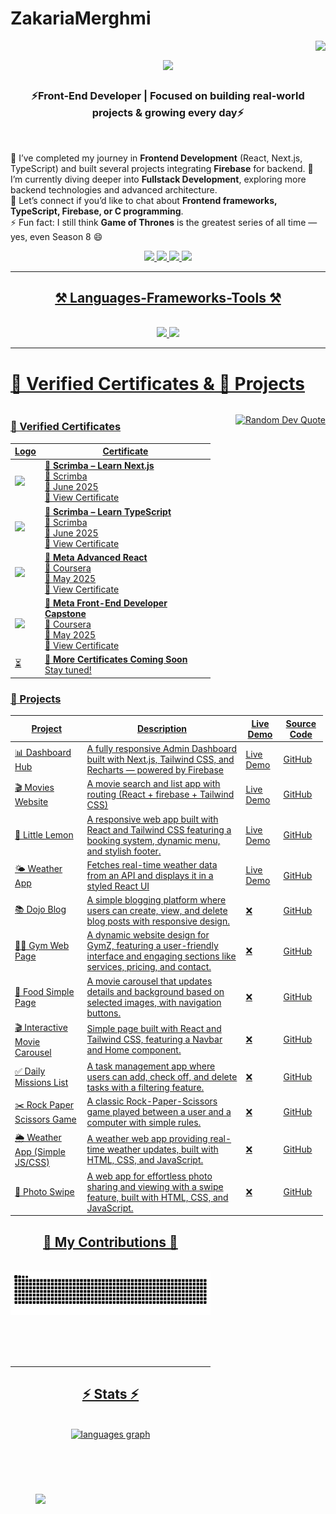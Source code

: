 # ZakariaMerghmi

<img align="right" src="https://visitor-badge.laobi.icu/badge?page_id=ZakariaMerghmi.README.md" />
<h1 align="center">
    <img src="https://readme-typing-svg.herokuapp.com/?font=Righteous&size=35&center=true&vCenter=true&width=500&height=70&duration=4000&lines=Hi+There!+👋;+I'm+Zakaria+Merghmi!;" />
</h1>
<h3 align="center">⚡Front-End Developer | Focused on building real-world projects & growing every day⚡</h3>

<br/>

<div >

🎯 I’ve completed my journey in **Frontend Development** (React, Next.js, TypeScript) and built several projects integrating **Firebase** for backend. 
🌱 I’m currently diving deeper into **Fullstack Development**, exploring more backend technologies and advanced architecture.  
💬 Let’s connect if you’d like to chat about **Frontend frameworks, TypeScript, Firebase, or C programming**.  
⚡ Fun fact: I still think **Game of Thrones** is the greatest series of all time — yes, even Season 8 😄

<div align="center">

  <a href="mailto:zakariaprogrammieren@gmail.com">
    <img src="https://img.shields.io/badge/Gmail-333333?style=for-the-badge&logo=gmail&logoColor=red" />
  </a>
  <a href="https://linkedin.com/in/zakaria-merghmi-77877a312" target="_self">
       <img src="https://img.shields.io/badge/LinkedIn-0077B5?style=for-the-badge&logo=linkedin&logoColor=white" target="_blank" />
  </a>
    <a href="https://www.instagram.com/dev_with__zakaria?utm_source=ig_web_button_share_sheet&igsh=ZDNlZDc0MzIxNw==" target="_blank">
        <img src="https://img.shields.io/badge/Instagram-E4405F?style=for-the-badge&logo=instagram&logoColor=white">
    </a>
    <a href="https://www.tiktok.com/@dev_with__zakaria?is_from_webapp=1&sender_device=pc">
       <img src="https://img.shields.io/badge/TikTok-%23000000.svg?style=for-the-badge&logo=TikTok&logoColor=white")
    </a>
       
</div>
<hr/>
 
<h2 align="center">⚒️ Languages-Frameworks-Tools ⚒️</h2>
<br/>
<div align="center">
    <img src="https://skillicons.dev/icons?i=html,css,tailwind,react,nextjs,vscode,github,figma, firebase" />
    <img src="https://skillicons.dev/icons?i=javascript,typescript,c" /><br>
</div>
<hr/>

# 🏅 Verified Certificates & 📂 Projects

<div style="display: flex; gap: 20px; flex-wrap: wrap; align-items: flex-start;">

<!-- Certificates -->
<div style="flex: 1; min-width: 300px;">

<!-- Certificates -->
<div style="flex: 1; min-width: 300px;">

### 🏅 Verified Certificates

| Logo | Certificate |
|------|-------------|
| <img src="https://i.postimg.cc/hGSxCqSc/scrimba-logo-svg-sticker-1.jpg" width="80"/> | **🌟 Scrimba – Learn Next.js**  <br> 🏢 Scrimba  <br> 📅 June 2025  <br> [🔗 View Certificate](https://www.coursera.org/account/accomplishments/certificate/WUDQLRT1TM1E) |
| <img src="https://i.postimg.cc/hGSxCqSc/scrimba-logo-svg-sticker-1.jpg" width="80"/> | **🌟 Scrimba – Learn TypeScript**  <br> 🏢 Scrimba  <br> 📅 June 2025  <br> [🔗 View Certificate](https://www.coursera.org/account/accomplishments/certificate/5K8TWC8Q6VX8) |
| <img src="https://i.imgur.com/9pRZPyh.png" width="80"/> | **🌟 Meta Advanced React**  <br> 🏢 Coursera  <br> 📅 May 2025  <br> [🔗 View Certificate](https://www.coursera.org/account/accomplishments/certificate/EI4CO8APXMXI) |
| <img src="https://i.imgur.com/9pRZPyh.png" width="80"/> | **🌟 Meta Front-End Developer Capstone**  <br> 🏢 Coursera  <br> 📅 May 2025  <br> [🔗 View Certificate](https://www.coursera.org/account/accomplishments/certificate/XUNDKWXF0L20) |
| ⏳ | **📜 More Certificates Coming Soon**  <br> Stay tuned! |



<!-- Projects -->
<div style="flex: 2; min-width: 500px;">

### 📂 Projects

| Project | Description | Live Demo | Source Code |
|--------|-------------|-----------|-------------|
| 📊 Dashboard Hub | A fully responsive Admin Dashboard built with Next.js, Tailwind CSS, and Recharts — powered by Firebase | [Live Demo](https://dashboard-hub-ccp2.vercel.app/) | [GitHub](https://github.com/ZakariaMerghmi/Dashboard-Hub) |
| 🎬 Movies Website |A movie search and list app with routing (React + firebase + Tailwind CSS)  | [Live Demo](https://cine-zakaria-1xhr.vercel.app/) |[GitHub](https://github.com/ZakariaMerghmi/CineZakaria) |
| 🍋 Little Lemon | 	A responsive web app built with React and Tailwind CSS featuring a booking system, dynamic menu, and stylish footer. |[Live Demo](https://little-lemon-uw42-g4cjq8geh-zakaria-merghmis-projects.vercel.app/) | [GitHub](https://github.com/ZakariaMerghmi/little-lemon) |
| 🌤️ Weather App | Fetches real-time weather data from an API and displays it in a styled React UI | [Live Demo](https://wheather-app-react-kbbi.vercel.app/) | [GitHub](https://github.com/ZakariaMerghmi/wheather-app-react.git) |
| 📚 Dojo Blog | 	A simple blogging platform where users can create, view, and delete blog posts with responsive design.| ❌ | [GitHub](https://github.com/ZakariaMerghmi/Dojo-blog)  |
| 🏋️‍♂️ Gym Web Page | 	A dynamic website design for GymZ, featuring a user-friendly interface and engaging sections like services, pricing, and contact.| ❌ | [GitHub](https://github.com/ZakariaMerghmi/gym-web-page)  |
| 🍕 Food Simple Page | A movie carousel that updates details and background based on selected images, with navigation buttons.| ❌ | [GitHub](https://github.com/ZakariaMerghmi/food-very-simple-page) |
| 🎬 Interactive Movie Carousel | Simple page built with React and Tailwind CSS, featuring a Navbar and Home component.| ❌ | [GitHub](https://github.com/ZakariaMerghmi/Interactive-Movie-Carousel) |
| ✅ Daily Missions List |A task management app where users can add, check off, and delete tasks with a filtering feature.| ❌ | [GitHub](https://github.com/ZakariaMerghmi/daily-missions-list) |
| ✂️ Rock Paper Scissors Game |A classic Rock-Paper-Scissors game played between a user and a computer with simple rules.| ❌ | [GitHub](https://github.com/ZakariaMerghmi/rock-paper-scissor-game) |
| 🌦️ Weather App (Simple JS/CSS) |A weather web app providing real-time weather updates, built with HTML, CSS, and JavaScript.| ❌ | [GitHub](https://github.com/ZakariaMerghmi/wheather-app-simpleJSAndCSS) |
| 📸 Photo Swipe |A web app for effortless photo sharing and viewing with a swipe feature, built with HTML, CSS, and JavaScript.| ❌ | [GitHub](https://github.com/ZakariaMerghmi/photo-swip) |

</div>

</div>

<div align="center">
  <h2>🐍 My Contributions 🐍</h2>
  <br>
  <img alt="snake eating my contributions" src="https://raw.githubusercontent.com/ZakariaMerghmi/ZakariaMerghmi/output/github-contribution-grid-snake.svg" />
  
  <br/><br/><br/>
</div>
<hr/>

<h2 align="center">⚡ Stats ⚡</h2>
<br>
<div align=center>
   <img src="https://github-readme-stats.vercel.app/api/top-langs?username=ZakariaMerghmi&locale=en&hide_title=false&layout=compact&card_width=320&langs_count=5&theme=dracula&hide_border=false&order=2"
       height="150" alt="languages graph"  />
   
</div>
  <br/>
  
</div>
<br>
<br>
<p align="center">
  <img src="https://quotes-github-readme.vercel.app/api?type=horizontal&theme=transparent" alt="Random Dev Quote" />
</p>
<br><br><br>
<hr>
<h1 align="center">
    <img src="https://readme-typing-svg.herokuapp.com/?font=Righteous&size=35&center=true&vCenter=true&width=500&height=70&duration=4000&lines=thx+for+visiting!+👋;+come+back+again!;" />
</h1>
